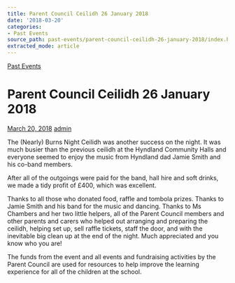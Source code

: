 ```yaml
---
title: Parent Council Ceilidh 26 January 2018
date: '2018-03-20'
categories:
- Past Events
source_path: past-events/parent-council-ceilidh-26-january-2018/index.html
extracted_mode: article
---
```

[Past Events](category/past-events/)

# Parent Council Ceilidh 26 January 2018

[March 20, 2018](past-events/parent-council-ceilidh-26-january-2018/) [admin](author/admin/)

The (Nearly) Burns Night Ceilidh was another success on the night. It was much busier than the previous ceilidh at the Hyndland Community Halls and everyone seemed to enjoy the music from Hyndland dad Jamie Smith and his co-band members.

After all of the outgoings were paid for the band, hall hire and soft drinks, we made a tidy profit of £400, which was excellent.

Thanks to all those who donated food, raffle and tombola prizes. Thanks to Jamie Smith and his band for the music and dancing. Thanks to Ms Chambers and her two little helpers, all of the Parent Council members and other parents and carers who helped out arranging and preparing the ceilidh, helping set up, sell raffle tickets, staff the door, and with the inevitable big clean up at the end of the night. Much appreciated and you know who you are!

The funds from the event and all events and fundraising activities by the Parent Council are used for resources to help improve the learning experience for all of the children at the school.
